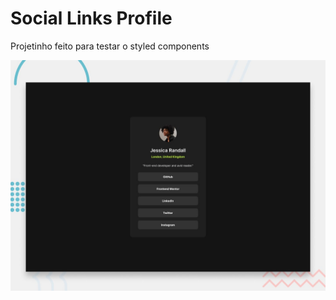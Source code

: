 # Social Links Profile

<p> Projetinho feito para testar o styled components </p>

<img src="./src/design/desktop-preview.jpg">
